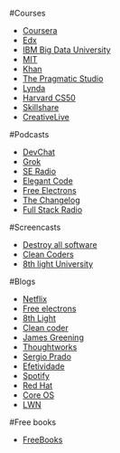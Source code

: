 #Courses 

* [Coursera](https://www.coursera.org/)
* [Edx](https://www.edx.org/)
* [IBM Big Data University](http://bigdatauniversity.com/)
* [MIT](http://ocw.mit.edu/index.htm)
* [Khan](https://www.khanacademy.org/)
* [The Pragmatic Studio](http://pragmaticstudio.com/)
* [Lynda](http://www.lynda.com/)
* [Harvard CS50](https://manual.cs50.net/seminars/)
* [Skillshare](http://www.skillshare.com/)
* [CreativeLive](https://www.creativelive.com/)


#Podcasts

* [DevChat](http://devchat.tv/)
* [Grok](http://www.grokpodcast.com/)
* [SE Radio](http://www.se-radio.net/)
* [Elegant Code](http://elegantcode.com/)
* [Free Electrons](http://free-electrons.com/docs/)
* [The Changelog](https://changelog.com/podcast/)
* [Full Stack Radio](http://fullstackradio.com/)


#Screencasts

* [Destroy all software](https://www.destroyallsoftware.com/screencasts/catalog)
* [Clean Coders](https://cleancoders.com/)
* [8th light University](http://university.8thlight.com/)


#Blogs 

* [Netflix](http://techblog.netflix.com/)
* [Free electrons](http://free-electrons.com/blog/)
* [8th Light](http://blog.8thlight.com/)
* [Clean coder](http://blog.cleancoder.com/)
* [James Greening](http://www.renaissancesoftware.net/blog/)
* [Thoughtworks](http://www.thoughtworks.com/insights)
* [Sergio Prado](http://sergioprado.org/)
* [Efetividade](http://efetividade.net/)
* [Spotify](http://labs.spotify.com/)
* [Red Hat](http://www.redhat.com/pt-br/about/blog)
* [Core OS](https://coreos.com/blog/)
* [LWN](https://lwn.net/)

#Free books
* [FreeBooks](https://github.com/vhf/free-programming-books)
